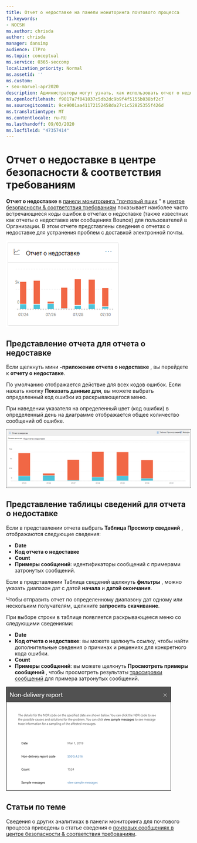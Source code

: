 ```yaml
---
title: Отчет о недоставке на панели мониторинга почтового процесса
f1.keywords:
- NOCSH
ms.author: chrisda
author: chrisda
manager: dansimp
audience: ITPro
ms.topic: conceptual
ms.service: O365-seccomp
localization_priority: Normal
ms.assetid: ''
ms.custom:
- seo-marvel-apr2020
description: Администраторы могут узнать, как использовать отчет о недоставке в панели мониторинга "почта" в центре безопасности & соответствия требованиям для отслеживания наиболее часто встречающихся кодов ошибок в отчетах о недоставке (также известных как отчеты о недоставке или сообщениях Bounce) от отправителей в вашей организации.
ms.openlocfilehash: f9017a7f041037c5db2dc9b9f4f5155b038bf2c7
ms.sourcegitcommit: 9ce9001aa41172152458da27c1c52825355f426d
ms.translationtype: MT
ms.contentlocale: ru-RU
ms.lasthandoff: 09/03/2020
ms.locfileid: "47357414"
---
```

# <a name="non-delivery-report-in-the-security--compliance-center"></a>Отчет о недоставке в центре безопасности & соответствия требованиям

**Отчет о недоставке** в [панели мониторинга "почтовый ящик](mail-flow-insights-v2.md) " в [центре безопасности & соответствия требованиям](https://protection.office.com) показывает наиболее часто встречающиеся коды ошибок в отчетах о недоставке (также известных как отчеты о недоставке или сообщениях Bounce) для пользователей в Организации. В этом отчете представлены сведения о отчетах о недоставке для устранения проблем с доставкой электронной почты.

![Мини-приложение отчетов о недоставке в панели мониторинга "почтовые ящики" в центре безопасности & соответствия требованиям](../../media/mfi-non-delivery-report-widget.png)

## <a name="report-view-for-the-non-delivery-report"></a>Представление отчета для отчета о недоставке

Если щелкнуть мини **-приложение отчета о недоставке** , вы перейдете к **отчету о недоставке**.

По умолчанию отображается действие для всех кодов ошибок. Если нажать кнопку **Показать данные для**, вы можете выбрать определенный код ошибки из раскрывающегося меню.

При наведении указателя на определенный цвет (код ошибки) в определенный день на диаграмме отображается общее количество сообщений об ошибке.

![Представление отчета в отчете о необслуживаемом домене](../../media/mfi-non-delivery-report-overview-view.png)

## <a name="details-table-view-for-the-non-delivery-report"></a>Представление таблицы сведений для отчета о недоставке

Если в представлении отчета выбрать **Таблица Просмотр сведений** , отображаются следующие сведения:

- **Date**
- **Код отчета о недоставке**
- **Count**
- **Примеры сообщений**: идентификаторы сообщений с примерами затронутых сообщений.

Если в представлении Таблица сведений щелкнуть **фильтры** , можно указать диапазон дат с датой **начала** и **датой окончания**.

Чтобы отправить отчет по определенному диапазону дат одному или нескольким получателям, щелкните **запросить скачивание**.

При выборе строки в таблице появляется раскрывающееся меню со следующими сведениями:

- **Date**
- **Код отчета о недоставке**: вы можете щелкнуть ссылку, чтобы найти дополнительные сведения о причинах и решениях для конкретного кода ошибки.
- **Count**
- **Примеры сообщений**: вы можете щелкнуть **Просмотреть примеры сообщений** , чтобы просмотреть результаты [трассировки сообщений](message-trace-scc.md) для примера затронутых сообщений.

![Всплывающее меню сведений после выбора строки в представлении таблицы сведений в отчете о недоставке](../../media/mfi-non-delivery-report-details-flyout.png)

## <a name="related-topics"></a>Статьи по теме

Сведения о других аналитиках в панели мониторинга для почтового процесса приведены в статье сведения о [почтовых сообщениях в центре безопасности & соответствия требованиям](mail-flow-insights-v2.md).
